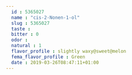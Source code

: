 ```yaml
---
  id : 5365027
  name : "cis-2-Nonen-1-ol"
  slug : 5365027
  taste : 
  bitter : 0
  odor : 
  natural : 1
  flavor_profile : slightly waxy@sweet@melon
  fema_flavor_profile : Green
  date : 2019-03-26T08:47:11+01:00
---
```



